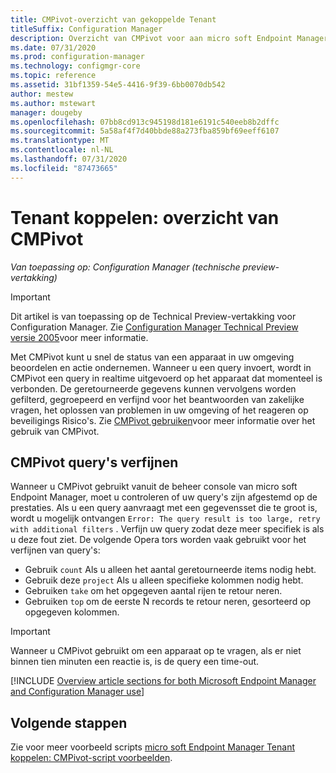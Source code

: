 ```yaml
---
title: CMPivot-overzicht van gekoppelde Tenant
titleSuffix: Configuration Manager
description: Overzicht van CMPivot voor aan micro soft Endpoint Manager gekoppelde apparaten.
ms.date: 07/31/2020
ms.prod: configuration-manager
ms.technology: configmgr-core
ms.topic: reference
ms.assetid: 31bf1359-54e5-4416-9f39-6bb0070db542
author: mestew
ms.author: mstewart
manager: dougeby
ms.openlocfilehash: 07bb8cd913c945198d181e6191c540eeb8b2dffc
ms.sourcegitcommit: 5a58af4f7d40bbde88a273fba859bf69eeff6107
ms.translationtype: MT
ms.contentlocale: nl-NL
ms.lasthandoff: 07/31/2020
ms.locfileid: "87473665"
---
```

# <a name="tenant-attach-cmpivot-overview"></a>Tenant koppelen: overzicht van CMPivot

*Van toepassing op: Configuration Manager (technische preview-vertakking)*

> [!Important]
> Dit artikel is van toepassing op de Technical Preview-vertakking voor Configuration Manager. Zie [Configuration Manager Technical Preview versie 2005](../core/get-started/2020/technical-preview-2005.md#bkmk_cmpivot)voor meer informatie.

Met CMPivot kunt u snel de status van een apparaat in uw omgeving beoordelen en actie ondernemen. Wanneer u een query invoert, wordt in CMPivot een query in realtime uitgevoerd op het apparaat dat momenteel is verbonden. De geretourneerde gegevens kunnen vervolgens worden gefilterd, gegroepeerd en verfijnd voor het beantwoorden van zakelijke vragen, het oplossen van problemen in uw omgeving of het reageren op beveiligings Risico's. Zie [CMPivot gebruiken](../core/servers/manage/cmpivot.md)voor meer informatie over het gebruik van CMPivot.

## <a name="refine-cmpivot-queries"></a><a name="bkmk_refine"></a>CMPivot query's verfijnen

Wanneer u CMPivot gebruikt vanuit de beheer console van micro soft Endpoint Manager, moet u controleren of uw query's zijn afgestemd op de prestaties. Als u een query aanvraagt met een gegevensset die te groot is, wordt u mogelijk ontvangen `Error: The query result is too large, retry with additional filters` . Verfijn uw query zodat deze meer specifiek is als u deze fout ziet. De volgende Opera tors worden vaak gebruikt voor het verfijnen van query's:

- Gebruik `count` Als u alleen het aantal geretourneerde items nodig hebt.
- Gebruik deze `project` Als u alleen specifieke kolommen nodig hebt.
- Gebruiken `take` om het opgegeven aantal rijen te retour neren.
- Gebruiken `top` om de eerste N records te retour neren, gesorteerd op opgegeven kolommen.

> [!Important]
> Wanneer u CMPivot gebruikt om een apparaat op te vragen, als er niet binnen tien minuten een reactie is, is de query een time-out. <!--7802754-->


[!INCLUDE [Overview article sections for both Microsoft Endpoint Manager and Configuration Manager use](../core/servers/manage/includes/cmpivot-overview-shared.md)]

## <a name="next-steps"></a>Volgende stappen

Zie voor meer voorbeeld scripts [micro soft Endpoint Manager Tenant koppelen: CMPivot-script voorbeelden](cmpivot-samples-attached.md).
